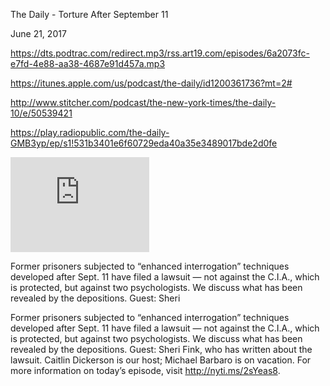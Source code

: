 ---
---
The Daily - Torture After September 11

June 21, 2017

https://dts.podtrac.com/redirect.mp3/rss.art19.com/episodes/6a2073fc-e7fd-4e88-aa38-4687e91d457a.mp3

https://itunes.apple.com/us/podcast/the-daily/id1200361736?mt=2#

http://www.stitcher.com/podcast/the-new-york-times/the-daily-10/e/50539421

https://play.radiopublic.com/the-daily-GMB3yp/ep/s1!531b3401e6f60729eda40a35e3489017bde2d0fe

<iframe style="border: solid 1px #dedede;"  src="http://app.stitcher.com/splayer/f/129650/50539421" width="220" height="150" frameborder="0" scrolling="no"></iframe>

Former prisoners subjected to “enhanced interrogation” techniques developed after Sept. 11 have filed a lawsuit — not against the C.I.A., which is protected, but against two psychologists. We discuss what has been revealed by the depositions. Guest: Sheri

Former prisoners subjected to “enhanced interrogation” techniques developed after Sept. 11 have filed a lawsuit — not against the C.I.A., which is protected, but against two psychologists. We discuss what has been revealed by the depositions. Guest: Sheri Fink, who has written about the lawsuit. Caitlin Dickerson is our host; Michael Barbaro is on vacation. For more information on today’s episode, visit http://nyti.ms/2sYeas8.
